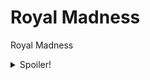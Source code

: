 # Royal Madness


Royal Madness

<details>
<summary>Spoiler!</summary>

  ## The Story
  1. [Prolog](/01_prolog.md)
  2. [The Rebellion](/02_the_rebellion.md)
  3. [The Search]()
    * The Princess Nobody wants!
    * The Everlasting Storm!
    * The Everlasting Storm!
</details>
